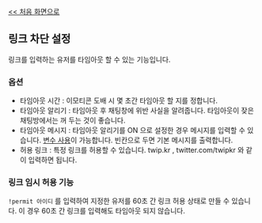 [<< 처음 화면으로](../index.md)

## 링크 차단 설정
링크를 입력하는 유저를 타임아웃 할 수 있는 기능입니다.

### 옵션
* 타임아웃 시간 : 이모티콘 도배 시 몇 초간 타임아웃 할 지를 정합니다.
* 타임아웃 알리기 : 타임아웃 후 채팅창에 위반 사실을 알려줍니다. 타임아웃이 잦은 채팅방에서는 꺼 두는 것이 좋습니다.
* 타임아웃 메시지 : 타임아웃 알리기를 ON 으로 설정한 경우 메시지를 입력할 수 있습니다. [변수 사용](../variables.md)이 가능합니다. 빈칸으로 두면 기본 메시지를 출력합니다.
* 허용 링크 : 특정 링크를 허용할 수 있습니다. twip.kr , twitter.com/twipkr 와 같이 입력하면 됩니다.

### 링크 임시 허용 기능
`!permit 아이디` 를 입력하여 지정한 유저를 60초 간 링크 허용 상태로 만들 수 있습니다. 이 경우 60초 간 링크를 입력해도 타임아웃 되지 않습니다.
